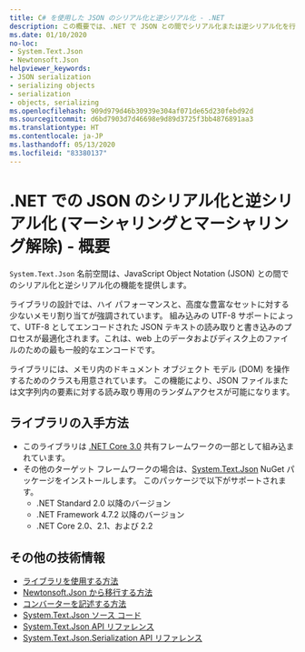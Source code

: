 ```yaml
---
title: C# を使用した JSON のシリアル化と逆シリアル化 - .NET
description: この概要では、.NET で JSON との間でシリアル化または逆シリアル化を行うための System.Text.Json 名前空間機能について説明します。
ms.date: 01/10/2020
no-loc:
- System.Text.Json
- Newtonsoft.Json
helpviewer_keywords:
- JSON serialization
- serializing objects
- serialization
- objects, serializing
ms.openlocfilehash: 909d979d46b30939e304af071de65d230febd92d
ms.sourcegitcommit: d6bd7903d7d46698e9d89d3725f3bb4876891aa3
ms.translationtype: HT
ms.contentlocale: ja-JP
ms.lasthandoff: 05/13/2020
ms.locfileid: "83380137"
---
```

# <a name="json-serialization-and-deserialization-marshalling-and-unmarshalling-in-net---overview"></a>.NET での JSON のシリアル化と逆シリアル化 (マーシャリングとマーシャリング解除) - 概要

`System.Text.Json` 名前空間は、JavaScript Object Notation (JSON) との間でのシリアル化と逆シリアル化の機能を提供します。

ライブラリの設計では、ハイ パフォーマンスと、高度な豊富なセットに対する少ないメモリ割り当てが強調されています。 組み込みの UTF-8 サポートによって、UTF-8 としてエンコードされた JSON テキストの読み取りと書き込みのプロセスが最適化されます。これは、web 上のデータおよびディスク上のファイルのための最も一般的なエンコードです。

ライブラリには、メモリ内のドキュメント オブジェクト モデル (DOM) を操作するためのクラスも用意されています。 この機能により、JSON ファイルまたは文字列内の要素に対する読み取り専用のランダムアクセスが可能になります。

## <a name="how-to-get-the-library"></a>ライブラリの入手方法

* このライブラリは [.NET Core 3.0](https://aka.ms/netcore3download) 共有フレームワークの一部として組み込まれています。
* その他のターゲット フレームワークの場合は、[System.Text.Json](https://www.nuget.org/packages/System.Text.Json) NuGet パッケージをインストールします。 このパッケージで以下がサポートされます。
  * .NET Standard 2.0 以降のバージョン
  * .NET Framework 4.7.2 以降のバージョン
  * .NET Core 2.0、2.1、および 2.2

## <a name="additional-resources"></a>その他の技術情報

* [ライブラリを使用する方法](system-text-json-how-to.md)
* [Newtonsoft.Json から移行する方法](system-text-json-migrate-from-newtonsoft-how-to.md)
* [コンバーターを記述する方法](system-text-json-converters-how-to.md)
* [System.Text.Json ソース コード](https://github.com/dotnet/runtime/tree/81bf79fd9aa75305e55abe2f7e9ef3f60624a3a1/src/libraries/System.Text.Json)
* [System.Text.Json API リファレンス](xref:System.Text.Json)
* [System.Text.Json.Serialization API リファレンス](xref:System.Text.Json.Serialization)
<!-- * [Roadmap](https://github.com/dotnet/runtime/blob/81bf79fd9aa75305e55abe2f7e9ef3f60624a3a1/src/libraries/System.Text.Json/roadmap/README.md)-->
